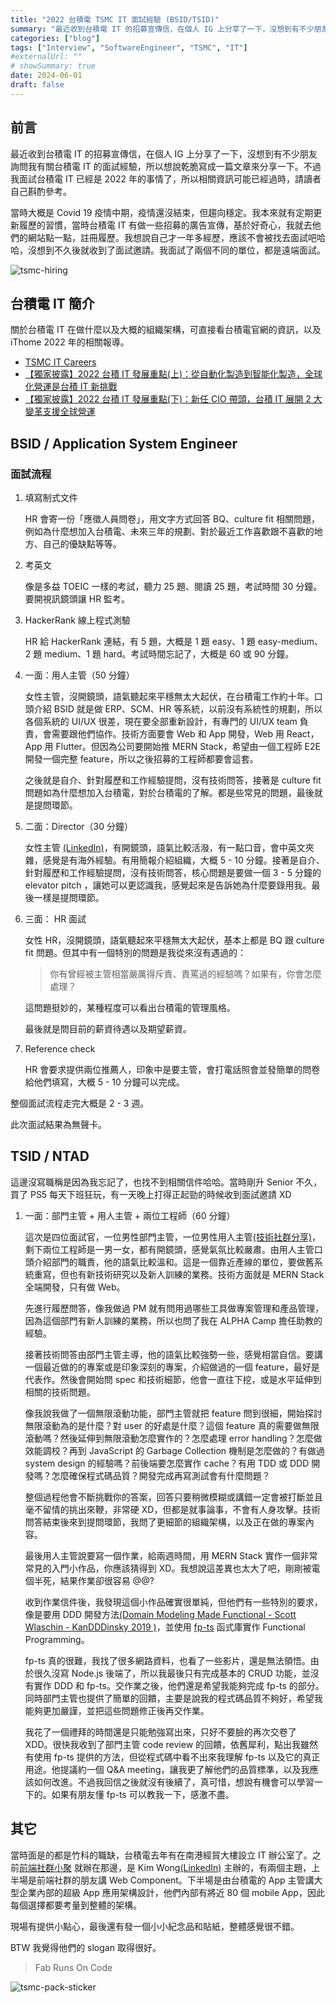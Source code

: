 ```yaml
---
title: "2022 台積電 TSMC IT 面試經驗 (BSID/TSID)"
summary: "最近收到台積電 IT 的招募宣傳信，在個人 IG 上分享了一下，沒想到有不少朋友詢問我有關台積電 IT 的面試經驗，所以想說乾脆寫成一篇文章來分享一下。不過我面試台積電 IT 已經是 2022 年的事情了，所以相關資訊可能已經過時，請讀者自己斟酌參考。"
categories: ["blog"]
tags: ["Interview", "SoftwareEngineer", "TSMC", "IT"]
#externalUrl: ""
# showSummary: true
date: 2024-06-01
draft: false
---
```


## 前言

最近收到台積電 IT 的招募宣傳信，在個人 IG 上分享了一下，沒想到有不少朋友詢問我有關台積電 IT 的面試經驗，所以想說乾脆寫成一篇文章來分享一下。不過我面試台積電 IT 已經是 2022 年的事情了，所以相關資訊可能已經過時，請讀者自己斟酌參考。

當時大概是 Covid 19 疫情中期，疫情還沒結束，但趨向穩定。我本來就有定期更新履歷的習慣，當時台積電 IT 有做一些招募的廣告宣傳，基於好奇心，我就去他們的網站點一點，註冊履歷。我想說自己才一年多經歷，應該不會被找去面試吧哈哈，沒想到不久後就收到了面試邀請。我面試了兩個不同的單位，都是遠端面試。

![tsmc-hiring](https://i.imgur.com/NCtdjLf.png)

## 台積電 IT 簡介

關於台積電 IT 在做什麼以及大概的組織架構，可直接看台積電官網的資訊，以及 iThome 2022 年的相關報導。

- [TSMC IT Careers](https://www.tsmc.com/static/chinese/careers/it_career/index.html)
- [【獨家披露】2022 台積 IT 發展重點(上)：從自動化製造到智能化製造，全球化營運是台積 IT 新挑戰](https://www.ithome.com.tw/news/149123)
- [【獨家披露】2022 台積 IT 發展重點(下)：新任 CIO 帶頭，台積 IT 展開 2 大變革支援全球營運](https://www.ithome.com.tw/news/149124)

## BSID / Application System Engineer

### 面試流程

1. 填寫制式文件

   HR 會寄一份「應徵人員問卷」，用文字方式回答 BQ、culture fit 相關問題，例如為什麼想加入台積電、未來三年的規劃、對於最近工作喜歡跟不喜歡的地方、自己的優缺點等等。

2. 考英文

   像是多益 TOEIC 一樣的考試，聽力 25 題、閱讀 25 題，考試時間 30 分鐘。要開視訊鏡頭讓 HR 監考。

3. HackerRank 線上程式測驗

   HR 給 HackerRank 連結，有 5 題，大概是 1 題 easy、1 題 easy-medium、2 題 medium、1 題 hard。考試時間忘記了，大概是 60 或 90 分鐘。

4. 一面：用人主管（50 分鐘）

   女性主管，沒開鏡頭，語氣聽起來平穩無太大起伏，在台積電工作約十年。口頭介紹 BSID 就是做 ERP、SCM、HR 等系統，以前沒有系統性的規劃，所以各個系統的 UI/UX 很差，現在要全部重新設計，有專門的 UI/UX team 負責，會需要跟他們協作。技術方面要會 Web 和 App 開發，Web 用 React，App 用 Flutter。但因為公司要開始推 MERN Stack，希望由一個工程師 E2E 開發一個完整 feature，所以之後招募的工程師都要會這套。

   之後就是自介、針對履歷和工作經驗提問，沒有技術問答，接著是 culture fit 問題如為什麼想加入台積電，對於台積電的了解。都是些常見的問題，最後就是提問環節。

5. 二面：Director（30 分鐘）

   女性主管 [(LinkedIn)](https://www.linkedin.com/in/winnie-lu-818aa1)，有開鏡頭，語氣比較活潑，有一點口音，會中英文夾雜，感覺是有海外經驗。有用簡報介紹組織，大概 5 - 10 分鐘。接著是自介、針對履歷和工作經驗提問，沒有技術問答，核心問題是要做一個 3 - 5 分鐘的 elevator pitch ，讓她可以更認識我，感覺起來是告訴她為什麼要錄用我。最後一樣是提問環節。

6. 三面： HR 面試

   女性 HR，沒開鏡頭，語氣聽起來平穩無太大起伏，基本上都是 BQ 跟 culture fit 問題。但其中有一個特別的問題是我從來沒有遇過的：

   > 你有曾經被主管相當嚴厲得斥責、責罵過的經驗嗎？如果有，你會怎麼處理？

   這問題挺妙的，某種程度可以看出台積電的管理風格。

   最後就是問目前的薪資待遇以及期望薪資。

7. Reference check

   HR 會要求提供兩位推薦人，印象中是要主管，會打電話照會並發簡單的問卷給他們填寫，大概 5 - 10 分鐘可以完成。

整個面試流程走完大概是 2 - 3 週。

此次面試結果為無聲卡。

## TSID / NTAD

這邊沒寫職稱是因為我忘記了，也找不到相關信件哈哈。當時剛升 Senior 不久，買了 PS5 每天下班狂玩，有一天晚上打得正起勁的時候收到面試邀請 XD

1.  一面：部門主管 + 用人主管 + 兩位工程師（60 分鐘）

    這次是四位面試官，一位男性部門主管，一位男性用人主管[(技術社群分享)](https://www.youtube.com/watch?v=JVlEiGJ1ueA)，剩下兩位工程師是一男一女，都有開鏡頭，感覺氣氛比較嚴肅。由用人主管口頭介紹部門的職責，他的語氣比較溫和。這是一個靠近產線的單位，要做舊系統重寫，但也有新技術研究以及新人訓練的業務。技術方面就是 MERN Stack 全端開發，只有做 Web。

    先進行履歷問答，像我做過 PM 就有問用過哪些工具做專案管理和產品管理，因為這個部門有新人訓練的業務，所以也問了我在 ALPHA Camp 擔任助教的經驗。

    接著技術問答由部門主管主導，他的語氣比較強勢一些，感覺相當自信。要講一個最近做的的專案或是印象深刻的專案，介紹做過的一個 feature，最好是代表作。然後會開始問 spec 和技術細節，他會一直往下挖，或是水平延伸到相關的技術問題。

    像我說我做了一個無限滾動功能，部門主管就把 feature 問到很細，開始探討無限滾動為的是什麼？對 user 的好處是什麼？這個 feature 真的需要做無限滾動嗎？然後延伸到無限滾動怎麼實作的？怎麼處理 error handling？怎麼做效能調校？再到 JavaScript 的 Garbage Collection 機制是怎麼做的？有做過 system design 的經驗嗎？前後端要怎麼實作 cache？有用 TDD 或 DDD 開發嗎？怎麼確保程式碼品質？開發完成再寫測試會有什麼問題？

    整個過程他會不斷挑戰你的答案，回答只要稍微模糊或講錯一定會被打斷並且毫不留情的挑出來鞭，非常硬 XD，但都是就事論事，不會有人身攻擊。技術問答結束後來到提問環節，我問了更細節的組織架構，以及正在做的專案內容。

    最後用人主管說要寫一個作業，給兩週時間，用 MERN Stack 實作一個非常常見的入門小作品，你應該猜得到 XD。我想說這差異也太大了吧，剛剛被電個半死，結果作業卻很容易 @@?

    收到作業信件後，我發現這個小作品確實很單純，但他們有一些特別的要求，像是要用 DDD 開發方法[(Domain Modeling Made Functional - Scott Wlaschin - KanDDDinsky 2019
    )](https://www.youtube.com/watch?v=2JB1_e5wZmU)，並使用 [fp-ts](https://gcanti.github.io/fp-ts/) 函式庫實作 Functional Programming。

    fp-ts 真的很難，我找了很多網路資料，也看了一些影片，還是無法領悟。由於很久沒寫 Node.js 後端了，所以我最後只有完成基本的 CRUD 功能，並沒有實作 DDD 和 fp-ts。交作業之後，他們還是希望我能夠完成 fp-ts 的部分。同時部門主管也提供了簡單的回饋，主要是說我的程式碼品質不夠好，希望我能夠更加嚴謹，並把這些問題修正後再交作業。

    我花了一個禮拜的時間還是只能勉強寫出來，只好不要臉的再次交卷了 XDD。很快我收到了部門主管 code review 的回饋，依舊犀利，點出我雖然有使用 fp-ts 提供的方法，但從程式碼中看不出來我理解 fp-ts 以及它的真正用途。他提議約一個 Q&A meeting，讓我更了解他們的品質標準，以及我應該如何改進。不過我回信之後就沒有後續了，真可惜，想說有機會可以學習一下的。如果有朋友懂 fp-ts 可以教我一下，感激不盡。

## 其它

當時面是的都是竹科的職缺，台積電去年有在南港經貿大樓設立 IT 辦公室了。之前[前端社群小聚](https://www.facebook.com/share/p/mwER5RgrutY8b917/) 就辦在那邊，是 Kim Wong[(LinkedIn)](https://www.linkedin.com/in/kimixwong) 主辦的，有兩個主題，上半場是前端社群的朋友講 Web Component。下半場是由台積電的 App 主管講大型企業內部的超級 App 應用架構設計，他們內部有將近 80 個 mobile App，因此每個選擇都要考量到整體的架構。

現場有提供小點心，最後還有發一個小小紀念品和貼紙，整體感覺很不錯。

BTW 我覺得他們的 slogan 取得很好。

> Fab Runs On Code

![tsmc-pack-sticker](https://i.imgur.com/TBigPOG.jpeg)
